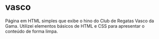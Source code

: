 # vasco
Página em HTML simples que exibe o hino do Club de Regatas Vasco da Gama. Utilizei elementos básicos de HTML e CSS para apresentar o conteúdo de forma limpa.
